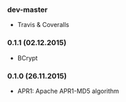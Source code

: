 ### dev-master

* Travis & Coveralls

### 0.1.1 (02.12.2015)

* BCrypt

### 0.1.0 (26.11.2015)

* APR1: Apache APR1-MD5 algorithm
